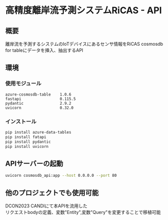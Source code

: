 # 高精度離岸流予測システムRiCAS - API
## 概要
離岸流を予測するシステムのIoTデバイスにあるセンサ情報をRiCAS cosmosdb for tableにデータを挿入、抽出するAPI

## 環境
### 使用モジュール
```
azure-cosmosdb-table    1.0.6
fastapi                 0.115.5
pydantic                2.9.2
uvicorn                 0.32.0
```

### インストール
```bash
pip install azure-data-tables
pip install fatapi
pip install pydantic
pip install uvicorn
```

## APIサーバーの起動
```bash
uvicorn cosmosdb_api:app --host 0.0.0.0 --port 80
```

## 他のプロジェクトでも使用可能
DCON2023 CANDIにて本APIを流用した  
リクエストbodyの定義、変数"Entity",変数"Query"を変更することで移植可能
